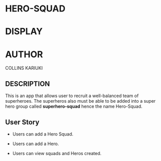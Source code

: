 #                                                   HERO-SQUAD

# DISPLAY



# AUTHOR

COLLINS KARIUKI


## DESCRIPTION

This is an app that allows user to recruit a well-balanced team of superheroes. The superheros also must be able to be added into a super hero group called **superhero-squad** hence the name Hero-Squad.

## User Story

- Users can add a Hero Squad.

- Users can add a Hero.

- Users can view squads and Heros created.
